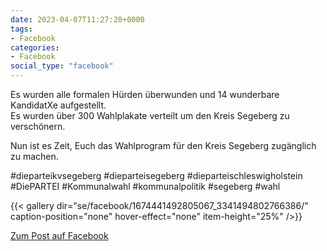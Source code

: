 ```yaml
---
date: 2023-04-07T11:27:20+0000
tags:
- Facebook
categories:
- Facebook
social_type: "facebook"
---
```


Es wurden alle formalen Hürden überwunden und 14 wunderbare KandidatXe aufgestellt.  
Es wurden über 300 Wahlplakate verteilt um  den Kreis Segeberg zu verschönern.  
  
Nun ist es Zeit, Euch das Wahlprogram für den Kreis Segeberg zugänglich zu machen.  
  
#dieparteikvsegeberg  #dieparteisegeberg #dieparteischleswigholstein  #DiePARTEI  #Kommunalwahl #kommunalpolitik #segeberg #wahl


  
{{< gallery dir="se/facebook/1674441492805067_3341494802766386/" caption-position="none" hover-effect="none" item-height="25%" />}}
  


[Zum Post auf Facebook](https://www.facebook.com/1674441492805067/posts/3341494802766386/)
